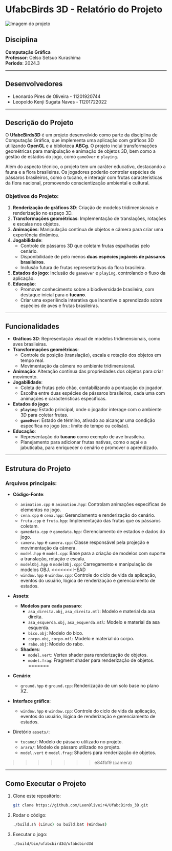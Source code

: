 <div>
<h1>UfabcBirds 3D - Relatório do Projeto</h1>
<img src="" alt="Imagem do projeto">
</div>

## Disciplina
**Computação Gráfica**  
**Professor**: Celso Setsuo Kurashima  
**Período**: 2024.3  

---

## Desenvolvedores
- Leonardo Pires de Oliveira - 11201920744  
- Leopoldo Kenji Sugata Naves - 11201722022  

---

## Descrição do Projeto
O **UfabcBirds3D** é um projeto desenvolvido como parte da disciplina de Computação Gráfica, que implementa uma aplicação com gráficos 3D utilizando **OpenGL** e a biblioteca **ABCg**. O projeto inclui transformações geométricas para manipulação e animação de objetos 3D, bem como a gestão de estados do jogo, como `gameOver` e `playing`.

Além do aspecto técnico, o projeto tem um caráter educativo, destacando a fauna e a flora brasileiras. Os jogadores poderão controlar espécies de pássaros brasileiros, como o tucano, e interagir com frutas características da flora nacional, promovendo conscientização ambiental e cultural.

### Objetivos do Projeto:
1. **Renderização de gráficos 3D**: Criação de modelos tridimensionais e renderização no espaço 3D.
2. **Transformações geométricas**: Implementação de translações, rotações e escalas nos objetos.
3. **Animações**: Manipulação contínua de objetos e câmera para criar uma experiência dinâmica.
4. **Jogabilidade**:
   - Controle de pássaros 3D que coletam frutas espalhadas pelo cenário.
   - Disponibilidade de pelo menos **duas espécies jogáveis de pássaros brasileiros**.
   - Inclusão futura de frutas representativas da flora brasileira.
5. **Estados do jogo**: Inclusão de `gameOver` e `playing`, controlando o fluxo da aplicação.
6. **Educação**: 
   - Promover conhecimento sobre a biodiversidade brasileira, com destaque inicial para o **tucano**.
   - Criar uma experiência interativa que incentive o aprendizado sobre espécies de aves e frutas brasileiras.

---

## Funcionalidades
- **Gráficos 3D**: Representação visual de modelos tridimensionais, como aves brasileiras.
- **Transformações geométricas**:
  - Controle de posição (translação), escala e rotação dos objetos em tempo real.
  - Movimentação da câmera no ambiente tridimensional.
- **Animação**: Alteração contínua das propriedades dos objetos para criar movimento.
- **Jogabilidade**:
  - Coleta de frutas pelo chão, contabilizando a pontuação do jogador.
  - Escolha entre duas espécies de pássaros brasileiros, cada uma com animações e características específicas.
- **Estados do jogo**:
  - **`playing`**: Estado principal, onde o jogador interage com o ambiente 3D para coletar frutas.
  - **`gameOver`**: Estado de término, ativado ao alcançar uma condição específica no jogo (ex.: limite de tempo ou colisão).
- **Educação**:
  - Representação do **tucano** como exemplo de ave brasileira.
  - Planejamento para adicionar frutas nativas, como o açaí e a jabuticaba, para enriquecer o cenário e promover o aprendizado.

---

## Estrutura do Projeto
### Arquivos principais:
- **Código-Fonte**:
  - `animation.cpp` e `animation.hpp`: Controlam animações específicas de elementos no jogo.
  - `cena.cpp` e `cena.hpp`: Gerenciamento e renderização do cenário.
  - `fruta.cpp` e `fruta.hpp`: Implementação das frutas que os pássaros coletam.
  - `gamedata.cpp` e `gamedata.hpp`: Gerenciamento de estados e dados do jogo.
  - `camera.hpp` e `camera.cpp`: Classe responsável pela projeção e movimentação da câmera.
  - `model.hpp` e `model.cpp`: Base para a criação de modelos com suporte a translação, rotação e escala.
  - `modelObj.hpp` e `modelObj.cpp`: Carregamento e manipulação de modelos OBJ.
<<<<<<< HEAD
  - `window.hpp` e `window.cpp`: Controle do ciclo de vida da aplicação, eventos do usuário, lógica de renderização e gerenciamento de estados.

- **Assets**:
  - **Modelos para cada passaro**:
    - `asa_direita.obj`, `asa_direita.mtl`: Modelo e material da asa direita.
    - `asa_esquerda.obj`, `asa_esquerda.mtl`: Modelo e material da asa esquerda.
    - `bico.obj`: Modelo do bico.
    - `corpo.obj`, `corpo.mtl`: Modelo e material do corpo.
    - `rabo.obj`: Modelo do rabo.
  - **Shaders**:
    - `model.vert`: Vertex shader para renderização de objetos.
    - `model.frag`: Fragment shader para renderização de objetos.
=======
- **Cenário**:
  - `ground.hpp` e `ground.cpp`: Renderização de um solo base no plano XZ.
- **Interface gráfica**:
  - `window.hpp` e `window.cpp`: Controle do ciclo de vida da aplicação, eventos do usuário, lógica de renderização e gerenciamento de estados.
- Diretório `assets/`:
  - `tucano/`: Modelo de pássaro utilizado no projeto.
  - `arara/`: Modelo de pássaro utilizado no projeto.
  - `model.vert` e `model.frag`: Shaders para renderização de objetos.
>>>>>>> e84fbf9 (camera)

---

## Como Executar o Projeto
1. Clone este repositório:
   ```bash
   git clone https://github.com/LeonOliveir4/UfabcBirds_3D.git

2. Rodar o código:
   ```bash
   ./build.sh (Linux) ou build.bat (Windows)

3. Executar o jogo:
   ```bash
   ./build/bin/ufabcbird3d/ufabcbird3d
